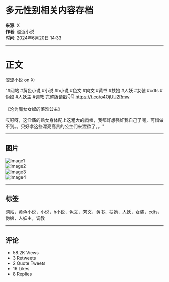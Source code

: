 # 多元性别相关内容存档

**来源**: X  
**作者**: 涩涩小说  
**时间**: 2024年6月20日 14:33  

---

# 正文

涩涩小说 on X: 

"#网站 #黄色小说 #小说 #h小说 #色文 #肉文 #黄书 #扶她 #人妖 #女装 #cdts #伪娘 #人妖主 #调教 完整版请戳👇👇 https://t.co/o4OjUU2Rmw 

《沦为魔女女奴的落难公主》 

哎呀呀，这淫荡的熟女身体配上这粗大的肉棒，我都好想强奸我自己了呢，可惜做不到。。只好拿这些漂亮高贵的公主们来泄欲了。。"

---

## 图片

![Image1](https://pbs.twimg.com/media/GQhgoMRbsAAGFmh?format=png&name=small)  
![Image2](https://pbs.twimg.com/media/GQhgoMUa8AASYSW?format=png&name=small)  
![Image3](https://pbs.twimg.com/media/GQhgoMTbcAAlSrh?format=png&name=small)  
![Image4](https://pbs.twimg.com/media/GQhgoMRasAAgnNk?format=png&name=small)  

---

## 标签

网站，黄色小说，小说，h小说，色文，肉文，黄书，扶她，人妖，女装，cdts，伪娘，人妖主，调教  

---

## 评论

- 58.2K Views
- 3 Retweets
- 2 Quote Tweets
- 16 Likes
- 8 Replies